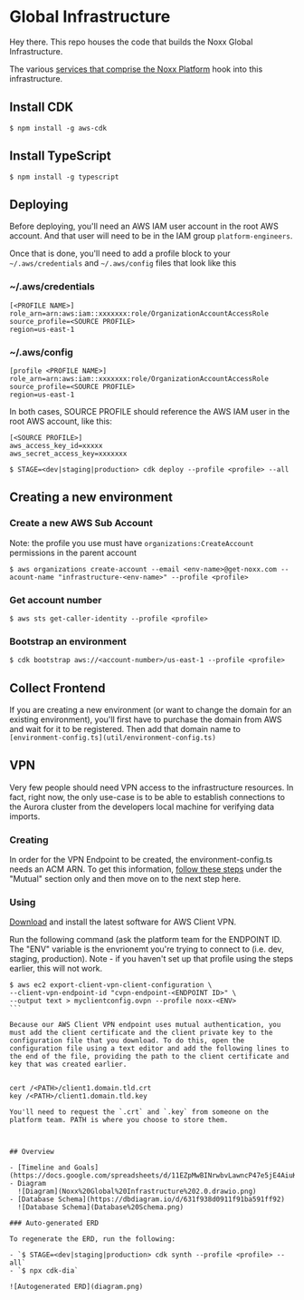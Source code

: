# Global Infrastructure

Hey there. This repo houses the code that builds the Noxx Global Infrastructure.

The various [services that comprise the Noxx Platform](https://github.com/NoXX-Technologies/docs/blob/main/developers/services/README.md) hook into this infrastructure.

## Install CDK

`$ npm install -g aws-cdk`

## Install TypeScript

`$ npm install -g typescript`

## Deploying

Before deploying, you'll need an AWS IAM user account in the root AWS account. And that user will need to be in the IAM group `platform-engineers`.

Once that is done, you'll need to add a profile block to your `~/.aws/credentials` and `~/.aws/config` files that look like this

### ~/.aws/credentials

````
[<PROFILE NAME>]
role_arn=arn:aws:iam::xxxxxxx:role/OrganizationAccountAccessRole
source_profile=<SOURCE PROFILE>
region=us-east-1
````

### ~/.aws/config
````  
[profile <PROFILE NAME>]
role_arn=arn:aws:iam::xxxxxxx:role/OrganizationAccountAccessRole
source_profile=<SOURCE PROFILE>
region=us-east-1
````

In both cases, SOURCE PROFILE should reference the AWS IAM user in the root AWS account, like this:

````
[<SOURCE PROFILE>]
aws_access_key_id=xxxxx
aws_secret_access_key=xxxxxxx
````

`$ STAGE=<dev|staging|production> cdk deploy --profile <profile> --all`

## Creating a new environment

### Create a new AWS Sub Account

Note: the profile you use must have `organizations:CreateAccount` permissions in the parent account

`$ aws organizations create-account --email <env-name>@get-noxx.com --acount-name "infrastructure-<env-name>" --profile <profile>`

### Get account number

`$ aws sts get-caller-identity --profile <profile>`

### Bootstrap an environment

`$ cdk bootstrap aws://<account-number>/us-east-1 --profile <profile>`


## Collect Frontend

If you are creating a new environment (or want to change the domain for an existing environment), you'll first have to purchase the domain from AWS and wait for it to be registered. Then add that domain name to `[environment-config.ts](util/environment-config.ts)`

## VPN

Very few people should need VPN access to the infrastructure resources. In fact, right now, the only use-case is to be able to establish connections to the Aurora cluster from the developers local machine for verifying data imports.

### Creating

In order for the VPN Endpoint to be created, the environment-config.ts needs an ACM ARN. To get this information, [follow these steps](https://docs.aws.amazon.com/vpn/latest/clientvpn-admin/client-authentication.html#mutual) under the "Mutual" section only and then move on to the next step here.

### Using

[Download](https://aws.amazon.com/vpn/client-vpn-download/) and install the latest software for AWS Client VPN.

Run the following command (ask the platform team for the ENDPOINT ID. The "ENV" variable is the envrionemt you're trying to connect to (i.e. dev, staging, production). Note - if you haven't set up that profile using the steps earlier, this will not work.

````
$ aws ec2 export-client-vpn-client-configuration \
--client-vpn-endpoint-id "cvpn-endpoint-<ENDPOINT ID>" \
--output text > myclientconfig.ovpn --profile noxx-<ENV>
```

Because our AWS Client VPN endpoint uses mutual authentication, you must add the client certificate and the client private key to the configuration file that you download. To do this, open the configuration file using a text editor and add the following lines to the end of the file, providing the path to the client certificate and key that was created earlier.


cert /<PATH>/client1.domain.tld.crt
key /<PATH>/client1.domain.tld.key

You'll need to request the `.crt` and `.key` from someone on the platform team. PATH is where you choose to store them.



## Overview

- [Timeline and Goals](https://docs.google.com/spreadsheets/d/11EZpMwBINrwbvLawncP47e5jE4AiuK7G1mOnHFt0rGw/edit#gid=0)
- Diagram
  ![Diagram](Noxx%20Global%20Infrastructure%202.0.drawio.png)
- [Database Schema](https://dbdiagram.io/d/631f938d0911f91ba591ff92)
  ![Database Schema](Database%20Schema.png)

### Auto-generated ERD

To regenerate the ERD, run the following:

- `$ STAGE=<dev|staging|production> cdk synth --profile <profile> --all`
- `$ npx cdk-dia`

![Autogenerated ERD](diagram.png)
